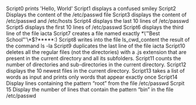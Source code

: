 Script0 prints 'Hello, World'
Script1 displays a confused smiley
Script2 Displays the content of the /etc/passwd file
Script3 displays the content of /etc/passwd and /etc/hosts
Script4 displays the last 10 lines of /etc/passwd
Script5 displays the first 10 lines of /etc/passwd
Script6 displays the third line of the file iacta
Script7 creates a file named exactly \*\\'"Best School"\'\\*$\?\*\*\*\*\*:)
Script8 writes into the file ls_cwd_content the result of the command ls -la
Script9 duplicates the last line of the file iacta
Script10 deletes all the regular files (not the directories) with a .js extension that are present in the current directory and all its subfolders.
Script11 counts the number of directories and sub-directories in the current directory.
Script12 displays the 10 newest files in the current directory.
Script13 takes a list of words as input and prints only words that appear exactly once
Script14 Display lines containing the pattern “root” from the file /etc/passwd
Scrpit 15 Display the number of lines that contain the pattern “bin” in the file /etc/passwd









